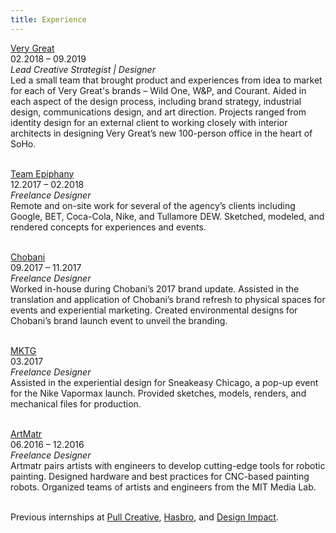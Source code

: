 ```yaml
---
title: Experience
---
```

[Very Great](https://verygreat.nyc/)<br>
02.2018 – 09.2019<br>
_Lead Creative Strategist | Designer_<br>Led a small team that brought product and experiences from idea to market for each of Very Great's brands – Wild One, W&P, and Courant. Aided in each aspect of the design process, including brand strategy, industrial design, communications design, and art direction. Projects ranged from identity design for an external client to working closely with interior architects in designing Very Great’s new 100-person office in the heart of SoHo.<br><br>

[Team Epiphany](https://www.teamepiphany.com/)<br>
12.2017 – 02.2018<br>
_Freelance Designer_<br>
Remote and on-site work for several of the agency’s clients including Google, BET, Coca-Cola, Nike, and Tullamore DEW. Sketched, modeled, and rendered concepts for experiences and events.<br><br>

[Chobani](https://www.chobani.com/)<br>09.2017 – 11.2017<br>
_Freelance Designer_<br>
Worked in-house during Chobani’s 2017 brand update. Assisted in the translation and application of Chobani’s brand refresh to physical spaces for events and experiential marketing. Created environmental designs for Chobani’s brand launch event to unveil the branding.

<br>[MKTG](http://mktg.com/)<br>03.2017
<br>_Freelance Designer_<br>
Assisted in the experiential design for Sneakeasy Chicago, a pop-up event for the Nike Vapormax launch. Provided sketches, models, renders, and mechanical files for production.

<br>[ArtMatr](https://www.artmatr.co/)<br>06.2016 – 12.2016<br>
_Freelance Designer_
<br>Artmatr pairs artists with engineers to develop cutting-edge tools for robotic painting. Designed hardware and best practices for CNC-based painting robots. Organized teams of artists and engineers from the MIT Media Lab.

<br>Previous internships at [Pull Creative](http://www.pullcreative.com/), [Hasbro](https://hasbro.gcs-web.com/corporate), and [Design Impact](https://d-impact.org/).<br><br><br>
